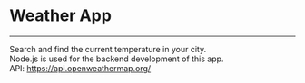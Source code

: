 # Weather App

<hr>

Search and find the current temperature in your city. <br />
Node.js is used for the backend development of this app. <br />
API: https://api.openweathermap.org/
